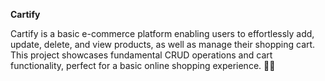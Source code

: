 **Cartify**

Cartify is a basic e-commerce platform enabling users to effortlessly add, update, delete, and view products, as well as manage their shopping cart. This project showcases fundamental CRUD operations and cart functionality, perfect for a basic online shopping experience. 🛒✨



